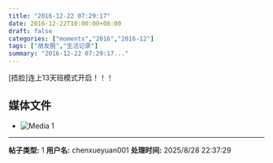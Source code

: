 ```yaml
---
title: "2016-12-22 07:29:17"
date: 2016-12-22T10:00:00+08:00
draft: false
categories: ["moments","2016","2016-12"]
tags: ["朋友圈","生活记录"]
summary: "2016-12-22 07:29:17..."
---
```


[捂脸]连上13天班模式开启！！！

## 媒体文件

- ![Media 1](/Moments/photos/2016-12-22/201612220729170.jpg)

---

**帖子类型:** 1
**用户名:** chenxueyuan001
**处理时间:** 2025/8/28 22:37:29